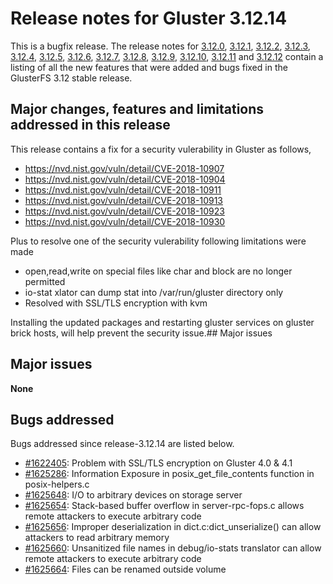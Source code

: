 # Release notes for Gluster 3.12.14

This is a bugfix release. The release notes for [3.12.0](3.12.0.md), [3.12.1](3.12.1.md), [3.12.2](3.12.2.md),
[3.12.3](3.12.3.md), [3.12.4](3.12.4.md), [3.12.5](3.12.5.md), [3.12.6](3.12.6.md), [3.12.7](3.12.7.md),
[3.12.8](3.12.8.md), [3.12.9](3.12.9.md), [3.12.10](3.12.10.md), [3.12.11](3.12.11.md) and [3.12.12](3.12.12.md)
contain a listing of all the new features that were added and bugs fixed in the GlusterFS 3.12 stable release.

## Major changes, features and limitations addressed in this release
This release contains a fix for a security vulerability in Gluster as follows,
- https://nvd.nist.gov/vuln/detail/CVE-2018-10907
- https://nvd.nist.gov/vuln/detail/CVE-2018-10904
- https://nvd.nist.gov/vuln/detail/CVE-2018-10911
- https://nvd.nist.gov/vuln/detail/CVE-2018-10913
- https://nvd.nist.gov/vuln/detail/CVE-2018-10923
- https://nvd.nist.gov/vuln/detail/CVE-2018-10930

Plus to resolve one of the security vulerability following limitations were made
- open,read,write on special files like char and block are no longer permitted
- io-stat xlator can dump stat into /var/run/gluster directory only
- Resolved with SSL/TLS encryption with kvm

Installing the updated packages and restarting gluster services on gluster
brick hosts, will help prevent the security issue.## Major issues


## Major issues

**None**

## Bugs addressed

Bugs addressed since release-3.12.14 are listed below.

- [#1622405](https://bugzilla.redhat.com/1622405): Problem with SSL/TLS encryption on Gluster 4.0 & 4.1
- [#1625286](https://bugzilla.redhat.com/1625286):  Information Exposure in posix_get_file_contents function in posix-helpers.c
- [#1625648](https://bugzilla.redhat.com/1625648): I/O to arbitrary devices on storage server
- [#1625654](https://bugzilla.redhat.com/1625654): Stack-based buffer overflow in server-rpc-fops.c allows remote attackers to execute arbitrary code
- [#1625656](https://bugzilla.redhat.com/1625656): Improper deserialization in dict.c:dict_unserialize() can allow attackers to read arbitrary memory
- [#1625660](https://bugzilla.redhat.com/1625660): Unsanitized file names in debug/io-stats translator can allow remote attackers to execute arbitrary code
- [#1625664](https://bugzilla.redhat.com/1625664): Files can be renamed outside volume
